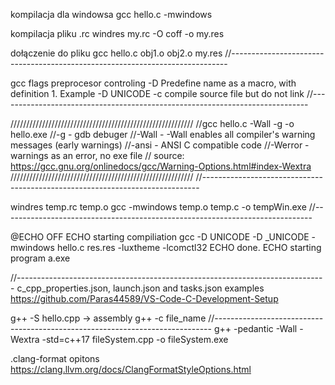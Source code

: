 kompilacja dla windowsa
gcc hello.c -mwindows

kompilacja pliku .rc
windres my.rc -O coff -o my.res

dołączenie do pliku
gcc hello.c obj1.o obj2.o my.res
//-----------------------------------------------------------------------------

gcc flags
preprocesor controling
-D Predefine name as a macro, with definition 1. Example -D UNICODE
-c compile source file but do not link
//-----------------------------------------------------------------------------

//////////////////////////////////////////////////////////
//gcc hello.c -Wall -g -o hello.exe
//-g - gdb debuger
//-Wall - -Wall enables all compiler's warning messages (early warnings)
//-ansi - ANSI C compatible code
//-Werror - warnings as an error, no exe file
// source: https://gcc.gnu.org/onlinedocs/gcc/Warning-Options.html#index-Wextra
//////////////////////////////////////////////////////////
//-----------------------------------------------------------------------------

windres temp.rc temp.o
gcc -mwindows temp.o temp.c -o tempWin.exe
//-----------------------------------------------------------------------------

@ECHO OFF
ECHO starting compiliation
gcc -D UNICODE -D \_UNICODE -mwindows hello.c res.res -luxtheme -lcomctl32
ECHO done.
ECHO starting program
a.exe

//-----------------------------------------------------------------------------
c_cpp_properties.json, launch.json and tasks.json examples
https://github.com/Paras44589/VS-Code-C-Development-Setup

g++ -S hello.cpp -> assembly
g++ -c file_name
//-----------------------------------------------------------------------------
g++ -pedantic -Wall -Wextra -std=c++17 fileSystem.cpp -o fileSystem.exe

.clang-format opitons
https://clang.llvm.org/docs/ClangFormatStyleOptions.html
